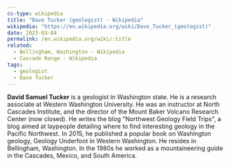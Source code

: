 ```yaml
---
cc-type: wikipedia
title: "Dave Tucker (geologist) - Wikipedia"
wikipedia: "https://en.wikipedia.org/wiki/Dave_Tucker_(geologist)"
date: 2023-03-04
permalink: /en.wikipedia.org/wiki/:title
related:
  - Bellingham, Washington - Wikipedia
  - Cascade Range - Wikipedia
tags:
  - geologist
  - Dave Tucker
---
```

**David Samuel Tucker** is a geologist in Washington state. He is a research associate at Western Washington University. He was an instructor at North Cascades Institute, and the director of the Mount Baker Volcano Research Center (now closed). He writes the blog "Northwest Geology Field Trips", a blog aimed at laypeople detailing where to find interesting geology in the Pacific Northwest.  In 2015, he published a popular book on Washington geology, Geology Underfoot in Western Washington. He resides in Bellingham, Washington. In the 1980s he worked as a mountaineering guide in the Cascades, Mexico, and South America.
